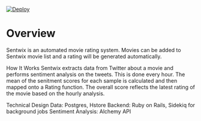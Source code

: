 [![Deploy](https://www.herokucdn.com/deploy/button.png)](https://sentwix.herokuapp.com/)
# Overview #

Sentwix is an automated movie rating system. Movies can be added to Sentwix movie list and a rating will be generated automatically.

How It Works
Sentwix extracts data from Twitter about a movie and performs sentiment analysis on the tweets. This is done every hour.
The mean of the senitment scores for each sample is calculated and then mapped onto a Rating function.
The overall score reflects the latest rating of the movie based on the hourly analysis.

Technical Design
Data: Postgres, Hstore
Backend: Ruby on Rails, Sidekiq for background jobs
Sentiment Analysis: Alchemy API
